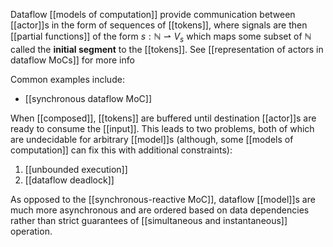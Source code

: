 Dataflow [[models of computation]] provide communication between [[actor]]s in the form of sequences of [[tokens]], where signals are then [[partial functions]] of the form $s : \mathbb{N} \rightharpoonup V_s$ which maps some subset of $\mathbb{N}$ called the **initial segment** to the [[tokens]]. See [[representation of actors in dataflow MoCs]] for more info

Common examples include:
* [[synchronous dataflow MoC]]

When [[composed]], [[tokens]] are buffered until destination [[actor]]s are ready to consume the [[input]]. This leads to two problems, both of which are undecidable for arbitrary [[model]]s (although, some [[models of computation]] can fix this with additional constraints):
1. [[unbounded execution]]
2. [[dataflow deadlock]]

As opposed to the [[synchronous-reactive MoC]], dataflow [[model]]s are much more asynchronous and are ordered based on data dependencies rather than strict guarantees of [[simultaneous and instantaneous]] operation.